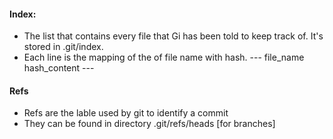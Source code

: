 
#### Index: 

* The list that contains every file that Gi has been told to keep track of. It's stored in .git/index.
* Each line is the mapping of the of file name with hash.  --- file_name    hash_content ---

#### Refs

* Refs are the lable used by git to identify a commit
* They can be found in directory .git/refs/heads [for branches]


